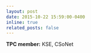 ```yaml
---
layout: post
date: 2015-10-22 15:59:00-0400
inline: true
related_posts: false
---
```


**TPC member:** KSE, CSoNet
